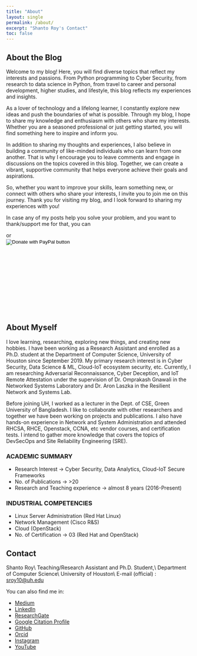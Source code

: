 ```yaml
---
title: "About"
layout: single
permalink: /about/
excerpt: "Shanto Roy's Contact"
toc: false
---
```


## About the Blog
Welcome to my blog! Here, you will find diverse topics that reflect my interests and passions. From Python programming to Cyber Security, from research to data science in Python, from travel to career and personal development, higher studies, and lifestyle, this blog reflects my experiences and insights.

As a lover of technology and a lifelong learner, I constantly explore new ideas and push the boundaries of what is possible. Through my blog, I hope to share my knowledge and enthusiasm with others who share my interests. Whether you are a seasoned professional or just getting started, you will find something here to inspire and inform you.

In addition to sharing my thoughts and experiences, I also believe in building a community of like-minded individuals who can learn from one another. That is why I encourage you to leave comments and engage in discussions on the topics covered in this blog. Together, we can create a vibrant, supportive community that helps everyone achieve their goals and aspirations.

So, whether you want to improve your skills, learn something new, or connect with others who share your interests, I invite you to join me on this journey. Thank you for visiting my blog, and I look forward to sharing my experiences with you!

In case any of my posts help you solve your problem, and you want to thank/support me for that, you can
<script type="text/javascript" src="https://cdnjs.buymeacoffee.com/1.0.0/button.prod.min.js" data-name="bmc-button" data-slug="shantoroy" data-color="#FFDD00" data-emoji=""  data-font="Cookie" data-text="Buy me a coffee" data-outline-color="#000000" data-font-color="#000000" data-coffee-color="#ffffff" ></script> or

<div style="width: 300px; height: 200px;">
<form action="https://www.paypal.com/donate" method="post" target="_top">
<input type="hidden" name="business" value="Q9F45GULUSYMY" />
<input type="hidden" name="no_recurring" value="0" />
<input type="hidden" name="item_name" value="I appreciate your support! 😊" />
<input type="hidden" name="currency_code" value="USD" />
<input type="image" src="https://www.paypalobjects.com/en_US/i/btn/btn_donateCC_LG.gif" border="0" name="submit" title="PayPal - The safer, easier way to pay online!" alt="Donate with PayPal button" />
<img alt="" border="0" src="https://www.paypal.com/en_US/i/scr/pixel.gif" width="1" height="1" />
</form></div>

## About Myself
I love learning, researching, exploring new things, and creating new hobbies. I have been working as a Research Assistant and enrolled as a Ph.D. student at the Department of Computer Science, University of Houston since September 2019. My primary research interest is in Cyber Security, Data Science & ML, Cloud-IoT ecosystem security, etc. Currently, I am researching Adversarial Reconnaissance, Cyber Deception, and IoT Remote Attestation under the supervision of Dr. Omprakash Gnawali in the Networked Systems Laboratory and Dr. Aron Laszka in the Resilient Network and Systems Lab.

Before joining UH, I worked as a lecturer in the Dept. of CSE, Green University of Bangladesh. I like to collaborate with other researchers and together we have been working on projects and publications. I also have hands-on experience in Network and System Administration and attended RHCSA, RHCE, Openstack, CCNA, etc vendor courses, and certification tests. I intend to gather more knowledge that covers the topics of DevSecOps and Site Reliability Engineering (SRE).

### ACADEMIC SUMMARY
- Research Interest → Cyber Security, Data Analytics, Cloud-IoT Secure Frameworks
- No. of Publications → >20 
- Research and Teaching experience → almost 8 years (2016-Present)

### INDUSTRIAL COMPETENCIES
- Linux Server Administration (Red Hat Linux)
- Network Management (Cisco R&S)
- Cloud (OpenStack)
- No. of Certification → 03 (Red Hat and OpenStack)



## Contact
Shanto Roy\\
Teaching/Research Assistant and Ph.D. Student,\\
Department of Computer Science\\
University of Houston\\
E-mail (official) : sroy10@uh.edu

You can also find me in:

* [Medium](https://medium.com/@shantoroy)
* [LinkedIn][LinkedIn]
* [ResearchGate][ResearchGate]
* [Google Citation Profile][Google]
* [GitHub][GitHub]
* [Orcid][Orcid]
* [Instagram][Instagram]
* [YouTube](https://www.youtube.com/c/ShantoRoy)

[ResearchGate]: https://www.researchgate.net/profile/Shanto_Roy2
[Academia]: https://juniv.academia.edu/ShantoRoy
[Google]: https://scholar.google.com/citations?user=OMGYMbwAAAAJ&hl=en
[Orcid]: https://orcid.org/0000-0002-4213-9460
[LinkedIn]: https://www.linkedin.com/in/shanto-roy/
[Instagram]: https://www.instagram.com/shanto.roy.9/
[GitHub]: https://github.com/shantoroy/
